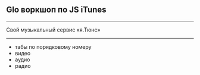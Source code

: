 ## Glo воркшоп по JS iTunes
---
Свой музыкальный сервис «я.Тюнс»
***
- табы по порядковому номеру
- видео
- аудио
- радио